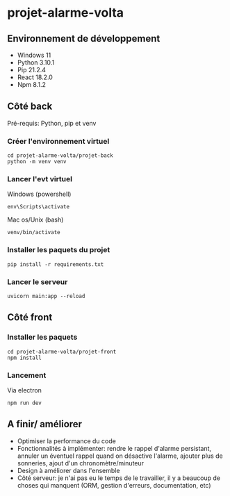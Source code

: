 # projet-alarme-volta


## Environnement de développement

* Windows 11
* Python 3.10.1
* Pip 21.2.4
* React 18.2.0
* Npm 8.1.2


## Côté back

Pré-requis: Python, pip et venv

### Créer l'environnement virtuel

```
cd projet-alarme-volta/projet-back
python -m venv venv
```

### Lancer l'evt virtuel

Windows (powershell)
```
env\Scripts\activate 
```

Mac os/Unix (bash)
```
venv/bin/activate
```

### Installer les paquets du projet

```
pip install -r requirements.txt
```

### Lancer le serveur
```
uvicorn main:app --reload
```


## Côté front

### Installer les paquets
```
cd projet-alarme-volta/projet-front
npm install 
```

### Lancement
Via electron
```
npm run dev
```


## A finir/ améliorer
* Optimiser la performance du code
* Fonctionnalités à implémenter: rendre le rappel d'alarme persistant, annuler un éventuel rappel quand on désactive l'alarme, ajouter plus de sonneries, ajout d'un chronomètre/minuteur
* Design à améliorer dans l'ensemble
* Côté serveur: je n'ai pas eu le temps de le travailler, il y a beaucoup de choses qui manquent (ORM, gestion d'erreurs, documentation, etc)
